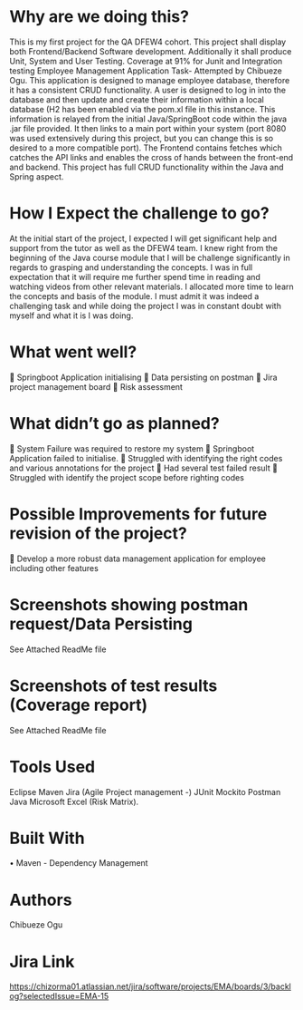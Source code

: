 # Why are we doing this?
This is my first project for the QA DFEW4 cohort. This project shall display both Frontend/Backend Software development. Additionally it shall produce Unit, System and User Testing.
Coverage at 91% for Junit and Integration testing
Employee Management Application Task- Attempted by Chibueze Ogu.
This application is designed to manage employee database, therefore it has a consistent CRUD functionality. A user is designed to log in into the database and then update and create their information within a local database (H2 has been enabled via the pom.xl file in this instance. This information is relayed from the initial Java/SpringBoot code within the java .jar file provided. It then links to a main port within your system (port 8080 was used extensively during this project, but you can change this is so desired to a more compatible port). The Frontend contains fetches which catches the API links and enables the cross of hands between the front-end and backend. This project has full CRUD functionality within the Java and Spring aspect.

# How I Expect the challenge to go?
At the initial start of the project, I expected I will get significant help and support from the tutor as well as the DFEW4 team. I knew right from the beginning of the Java course module that I will be challenge significantly in regards to grasping and understanding the concepts. I was in full expectation that it will require me further spend time in reading and watching videos from other relevant materials. I allocated more time to learn the concepts and basis of the module. I must admit it was indeed a challenging task and while doing the project I was in constant doubt with myself and what it is I was doing.

# What went well?
	Springboot Application initialising
	Data persisting on postman
	Jira project management board
	Risk assessment

# What didn’t go as planned?
	System Failure was required to restore my system
	Springboot Application failed to initialise.
	Struggled with identifying the right codes and various annotations for the project
	Had several test failed result
	Struggled with identify the project scope before righting codes

# Possible Improvements for future revision of the project?
	Develop a more robust data management application for employee including other features

# Screenshots showing postman request/Data Persisting
See Attached ReadMe file
 
 




# Screenshots of test results (Coverage report)
See Attached ReadMe file
 




# Tools Used
Eclipse Maven Jira (Agile Project management -) JUnit Mockito Postman Java Microsoft Excel (Risk Matrix).

# Built With
•	Maven - Dependency Management

# Authors
Chibueze Ogu

# Jira Link
https://chizorma01.atlassian.net/jira/software/projects/EMA/boards/3/backlog?selectedIssue=EMA-15

